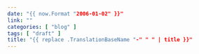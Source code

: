```yaml
---
date: "{{ now.Format "2006-01-02" }}"
link: ""
categories: [ "blog" ]
tags: [ "draft" ]
title: "{{ replace .TranslationBaseName "-" " " | title }}"
---
```

